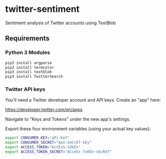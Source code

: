 # twitter-sentiment

Sentiment analysis of Twitter accounts using TextBlob

## Requirements

### Python 3 Modules

```bash
pip3 install argparse
pip3 install termcolor
pip3 install textblob
pip3 install TwitterSearch
```

### Twitter API keys

You'll need a Twitter developer account and API keys. Create an "app" here:

https://developer.twitter.com/en/apps

Navigate to "Keys and Tokens" under the new app's settings.

Export these four environment variables (using your actual key values):

```bash
export CONSUMER_KEY="aPi-KeY"
export CONSUMER_SECRET="ApI-SeCrET-kEy"
export ACCESS_TOKEN="AcCEsS-tOkEn"
export ACCESS_TOKEN_SECRET="ACceSs-ToKEn-sEcReT"
```

